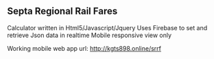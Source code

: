 Septa Regional Rail Fares
--------------------------
Calculator written in Html5/Javascript/Jquery
Uses Firebase to set and retrieve Json data in realtime
Mobile responsive view only

Working mobile web app url: http://kgts898.online/srrf
